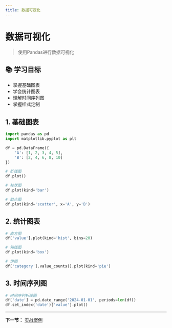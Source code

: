 ```yaml
---
title: 数据可视化
---
```


# 数据可视化

> 使用Pandas进行数据可视化

## 📚 学习目标

- 掌握基础图表
- 学会统计图表
- 理解时间序列图
- 掌握样式定制

## 1. 基础图表

```python
import pandas as pd
import matplotlib.pyplot as plt

df = pd.DataFrame({
    'A': [1, 2, 3, 4, 5],
    'B': [2, 4, 6, 8, 10]
})

# 折线图
df.plot()

# 柱状图
df.plot(kind='bar')

# 散点图
df.plot(kind='scatter', x='A', y='B')
```

## 2. 统计图表

```python
# 直方图
df['value'].plot(kind='hist', bins=20)

# 箱线图
df.plot(kind='box')

# 饼图
df['category'].value_counts().plot(kind='pie')
```

## 3. 时间序列图

```python
# 时间序列折线图
df['date'] = pd.date_range('2024-01-01', periods=len(df))
df.set_index('date')['value'].plot()
```

---

**下一节：** [实战案例](12-实战案例.md)
